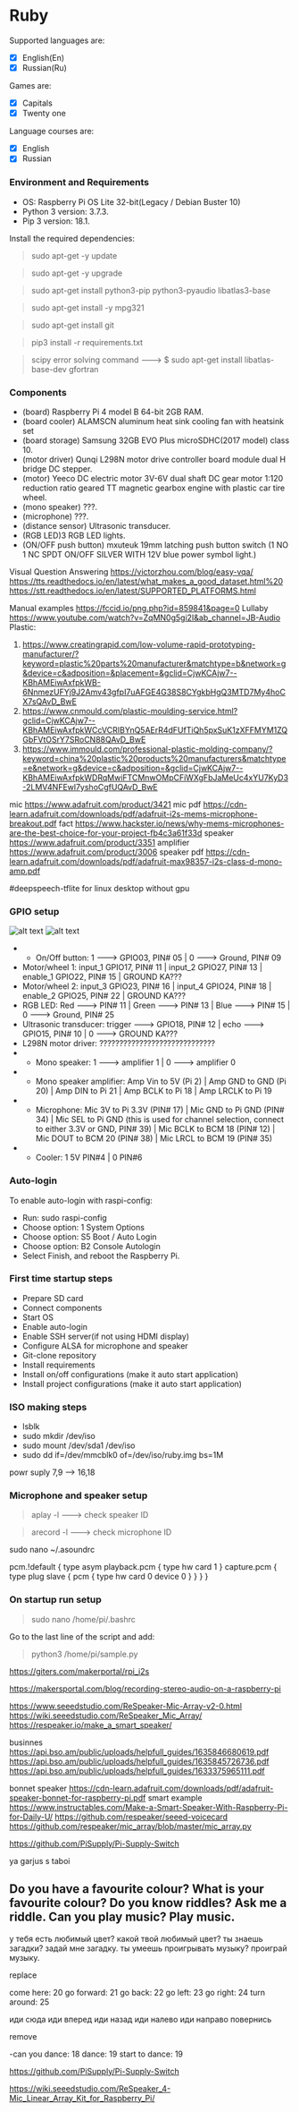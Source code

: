 # Ruby
Supported languages are:
  - [x] English(En)
  - [x] Russian(Ru)

Games are:
  - [x] Capitals
  - [x] Twenty one

Language courses are:
  - [x] English
  - [x] Russian

### Environment and Requirements
  * OS: Raspberry Pi OS Lite 32-bit(Legacy / Debian Buster 10)
  * Python 3 version: 3.7.3.
  * Pip 3 version: 18.1.

Install the required dependencies:
> sudo apt-get -y update

> sudo apt-get -y upgrade

> sudo apt-get install python3-pip python3-pyaudio libatlas3-base

> sudo apt-get install -y mpg321

> sudo apt-get install git

> pip3 install -r requirements.txt

> scipy error solving command ---> $ sudo apt-get install libatlas-base-dev gfortran

### Components
  * (board) Raspberry Pi 4 model B 64-bit 2GB RAM.
  * (board cooler) ALAMSCN aluminum heat sink cooling fan with heatsink set
  * (board storage) Samsung 32GB EVO Plus microSDHC(2017 model) class 10.
  * (motor driver) Qunqi L298N motor drive controller board module dual H bridge DC stepper.
  * (motor) Yeeco DC electric motor 3V-6V dual shaft DC gear motor 1:120 reduction ratio geared TT magnetic gearbox
    engine with plastic car tire wheel.
  * (mono speaker) ???.
  * (microphone) ???.
  * (distance sensor) Ultrasonic transducer.
  * (RGB LED)3 RGB LED lights.
  * (ON/OFF push button) mxuteuk 19mm latching push button switch (1 NO 1 NC SPDT ON/OFF SILVER WITH 12V blue power symbol light.)

Visual Question Answering
https://victorzhou.com/blog/easy-vqa/
https://tts.readthedocs.io/en/latest/what_makes_a_good_dataset.html%20
https://stt.readthedocs.io/en/latest/SUPPORTED_PLATFORMS.html

Manual examples https://fccid.io/png.php?id=859841&page=0
Lullaby https://www.youtube.com/watch?v=ZqMN0g5gi2I&ab_channel=JB-Audio
Plastic:
1) https://www.creatingrapid.com/low-volume-rapid-prototyping-manufacturer/?keyword=plastic%20parts%20manufacturer&matchtype=b&network=g&device=c&adposition=&placement=&gclid=CjwKCAjw7--KBhAMEiwAxfpkWB-6NnmezUFYj9J2Amv43gfpI7uAFGE4G38S8CYgkbHgQ3MTD7My4hoCX7sQAvD_BwE
2) https://www.cnmould.com/plastic-moulding-service.html?gclid=CjwKCAjw7--KBhAMEiwAxfpkWCcVCRIBYnQ5AErR4dFUfTiQh5pxSuK1zXFFMYM1ZQGbFVtOSrY7SRoCN88QAvD_BwE
3) https://www.immould.com/professional-plastic-molding-company/?keyword=china%20plastic%20products%20manufacturers&matchtype=e&network=g&device=c&adposition=&gclid=CjwKCAjw7--KBhAMEiwAxfpkWDRqMwiFTCMnwOMpCFiWXgFbJaMeUc4xYU7KyD3-2LMV4NFEwl7yshoCgfUQAvD_BwE

mic https://www.adafruit.com/product/3421
mic pdf https://cdn-learn.adafruit.com/downloads/pdf/adafruit-i2s-mems-microphone-breakout.pdf
fact https://www.hackster.io/news/why-mems-microphones-are-the-best-choice-for-your-project-fb4c3a61f33d
speaker https://www.adafruit.com/product/3351
amplifier https://www.adafruit.com/product/3006
speaker pdf https://cdn-learn.adafruit.com/downloads/pdf/adafruit-max98357-i2s-class-d-mono-amp.pdf

#deepspeech-tflite for linux desktop without gpu

### GPIO setup

![alt text](https://github.com/Varuzhan97/Aralez/blob/main/gpio-pin.jpg)
![alt text](https://github.com/Varuzhan97/Aralez/blob/main/RGBLED_Pinout.jpeg)

  * + On/Off button: 1 ---> GPIO03, PIN# 05 | 0 ---> Ground, PIN# 09
  * Motor/wheel 1: input_1 GPIO17, PIN# 11 | input_2 GPIO27, PIN# 13 | enable_1 GPIO22, PIN# 15 | GROUND KA???
  * Motor/wheel 2: input_3 GPIO23, PIN# 16 | input_4 GPIO24, PIN# 18 | enable_2 GPIO25, PIN# 22 | GROUND KA???
  * RGB LED: Red ---> PIN# 11 | Green ---> PIN# 13 | Blue ---> PIN# 15 | 0 ---> Ground, PIN# 25
  * Ultrasonic transducer: trigger ---> GPIO18, PIN# 12 | echo ---> GPIO15, PIN# 10 | 0 ---> GROUND KA???
  * L298N motor driver: ?????????????????????????????
  * + Mono speaker: 1 ---> amplifier 1 | 0 ---> amplifier 0
  * + Mono speaker amplifier: Amp Vin to 5V  (Pi 2) | Amp GND to GND (Pi 20) | Amp DIN to  Pi 21 | Amp BCLK to  Pi 18 | Amp LRCLK to  Pi 19
  * + Microphone: Mic 3V to Pi 3.3V (PIN# 17) | Mic GND to Pi GND (PIN# 34) | Mic SEL to Pi GND (this is used for channel selection, connect to either 3.3V or GND, PIN# 39) | Mic BCLK to BCM 18 (PIN# 12) | Mic DOUT to BCM 20 (PIN# 38) | Mic LRCL to BCM 19 (PIN# 35)
  * + Cooler: 1 5V PIN#4 | 0 PIN#6

### Auto-login

To enable auto-login with raspi-config:
  * Run: sudo raspi-config
  * Choose option: 1 System Options
  * Choose option: S5 Boot / Auto Login
  * Choose option: B2 Console Autologin
  * Select Finish, and reboot the Raspberry Pi.

### First time startup steps

  * Prepare SD card
  * Connect components
  * Start OS
  * Enable auto-login
  * Enable SSH server(if not using HDMI display)
  * Configure ALSA for microphone and speaker
  * Git-clone repository
  * Install requirements
  * Install on/off configurations (make it auto start application)
  * Install project configurations (make it auto start application)

### ISO making steps

  * lsblk
  * sudo mkdir /dev/iso
  * sudo mount /dev/sda1 /dev/iso
  * sudo dd if=/dev/mmcblk0 of=/dev/iso/ruby.img bs=1M


powr suply 7,9 --> 16,18
### Microphone and speaker setup

> aplay -l ---> check speaker ID

> arecord -l ---> check microphone ID

sudo nano ~/.asoundrc

pcm.!default {
  type asym
  playback.pcm {
    type hw
    card 1
  }
  capture.pcm {
    type plug
    slave {
      pcm {
        type hw
        card 0
        device 0
      }
    }
  }
}

### On startup run setup

> sudo nano /home/pi/.bashrc

Go to the last line of the script and add:

> python3 /home/pi/sample.py

https://giters.com/makerportal/rpi_i2s

https://makersportal.com/blog/recording-stereo-audio-on-a-raspberry-pi

https://www.seeedstudio.com/ReSpeaker-Mic-Array-v2-0.html
https://wiki.seeedstudio.com/ReSpeaker_Mic_Array/
https://respeaker.io/make_a_smart_speaker/


businnes https://api.bso.am/public/uploads/helpfull_guides/1635846680619.pdf
         https://api.bso.am/public/uploads/helpfull_guides/1635845726736.pdf
         https://api.bso.am/public/uploads/helpfull_guides/1633375965111.pdf


bonnet speaker https://cdn-learn.adafruit.com/downloads/pdf/adafruit-speaker-bonnet-for-raspberry-pi.pdf
smart example https://www.instructables.com/Make-a-Smart-Speaker-With-Raspberry-Pi-for-Daily-U/
https://github.com/respeaker/seeed-voicecard
https://github.com/respeaker/mic_array/blob/master/mic_array.py

https://github.com/PiSupply/Pi-Supply-Switch


ya garjus s taboi

Do you have a favourite colour?
What is your favourite colour?
Do you know riddles?
Ask me a riddle.
Can you play music?
Play music.
-----------------
у тебя есть любимый цвет?
какой твой любимый цвет?
ты знаешь загадки?
задай мне загадку.
ты умеешь проигрывать музыку?
проиграй музыку.

replace

come here: 20
go forward: 21
go back: 22
go left: 23
go right: 24
turn around: 25

иди сюда
иди вперед
иди назад
иди налево
иди направо
повернись

remove

-can you dance: 18
dance: 19
start to dance: 19


https://github.com/PiSupply/Pi-Supply-Switch

https://wiki.seeedstudio.com/ReSpeaker_4-Mic_Linear_Array_Kit_for_Raspberry_Pi/
